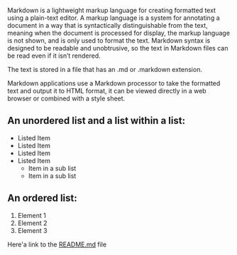 Markdown is a lightweight markup language for creating formatted text using a plain-text editor. A markup language is a system for annotating a document in a way that is syntactically distinguishable from the text, meaning when the document is processed for display, the markup language is not shown, and is only used to format the text.
Markdown syntax is designed to be readable and unobtrusive, so the text in Markdown files can be read even if it isn’t rendered.

The text is stored in a file that has an .md or .markdown extension. 

Markdown applications use a Markdown processor to take the formatted text and output it to HTML format, it can be viewed directly in a web browser or combined with a style sheet.

## An unordered list and a list within a list:

<ul> 
    <li>Listed Item</li>
    <li>Listed Item</li>
    <li>Listed Item</li>
    <li>Listed Item
        <ul>
    		<li>Item in a sub list</li>
    		<li>Item in a sub list</li>
    	</ul>
    </li>
</ul>

## An ordered list:

<ol> 
    <li>Element 1</li>
    <li>Element 2</li>
    <li>Element 3</li>
 </ol>


Here'a link to the [README.md](https://github.com/Olivier-BeCode/exercise-markdown/blob/master/README.md) file
